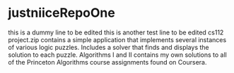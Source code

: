 # justniiceRepoOne
this is a dummy line to be edited
this is another test line to be edited
cs112 project.zip contains a simple application that implements several instances of various logic puzzles.
Includes a solver that finds and displays the solution to each puzzle.
Algorithms I and II contains my own solutions to all of the Princeton Algorithms course assignments found on Coursera.

